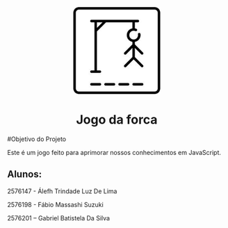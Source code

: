 <div align="center">
<img src="imagemjogo.webp" alt="Logo - EcoRenova" width="200" height="200">
</div>

<h1 align="center"> Jogo da forca </h1>

#Objetivo do Projeto

Este é um jogo feito para aprimorar nossos conhecimentos em JavaScript.

## Alunos: 

2576147 - Álefh Trindade Luz De Lima

2576198 - Fábio Massashi Suzuki

2576201 – Gabriel Batistela Da Silva
